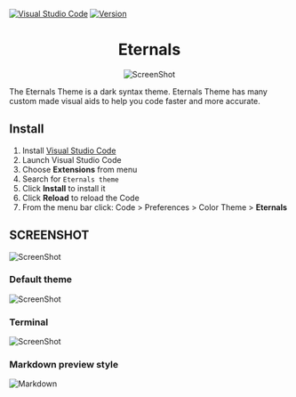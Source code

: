[![Visual Studio Code](https://img.shields.io/badge/-Visual%20Studio%20Code-0A1A2F?style=flat&logo=visual-studio-code&logoColor=007ACC)]() 
[![Version](https://img.shields.io/badge/Eternals-v0.0.1-1f425f.svg)]()





<div align="center">
  <h1 align="center" href=""><a>Eternals</a></h1>

  ![ScreenShot](https://i.imgur.com/6BFsIo6.png)
</div>



The Eternals Theme is a dark syntax theme. Eternals Theme has many custom made visual aids to help you code faster and more accurate.

## Install
1.  Install [Visual Studio Code](https://code.visualstudio.com/)
2.  Launch Visual Studio Code
3.  Choose **Extensions** from menu
4.  Search for `Eternals theme`
5.  Click **Install** to install it
6.  Click **Reload** to reload the Code
7.  From the menu bar click: Code > Preferences > Color Theme > **Eternals**

## SCREENSHOT
![ScreenShot](https://i.imgur.com/iiPSq74.png)

### Default theme
![ScreenShot](https://i.imgur.com/JL5Rlqz.png)

### Terminal
![ScreenShot](https://i.imgur.com/gBF49Fg.png)

### Markdown preview style

![Markdown](https://i.imgur.com/jd2ALjh.png)

